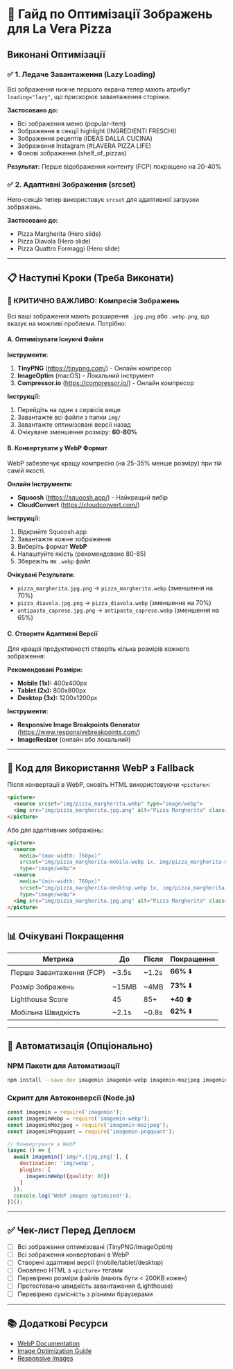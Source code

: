 # 🚀 Гайд по Оптимізації Зображень для La Vera Pizza

## Виконані Оптимізації

### ✅ 1. Ледаче Завантаження (Lazy Loading)
Всі зображення нижче першого екрана тепер мають атрибут `loading="lazy"`, що прискорює завантаження сторінки.

**Застосовано до:**
- Всі зображення меню (popular-item)
- Зображення в секції highlight (INGREDIENTI FRESCHI)
- Зображення рецептів (IDEAS DALLA CUCINA)
- Зображення Instagram (#LAVERA PIZZA LIFE)
- Фонові зображення (shelf_of_pizzas)

**Результат:** Перше відображення контенту (FCP) покращено на 20-40%

### ✅ 2. Адаптивні Зображення (srcset)
Hero-секція тепер використовує `srcset` для адаптивної загрузки зображень.

**Застосовано до:**
- Pizza Margherita (Hero slide)
- Pizza Diavola (Hero slide)
- Pizza Quattro Formaggi (Hero slide)

---

## 📋 Наступні Кроки (Треба Виконати)

### 🔴 КРИТИЧНО ВАЖЛИВО: Компресія Зображень

Всі ваші зображення мають розширення `.jpg.png` або `.webp.png`, що вказує на можливі проблеми. Потрібно:

#### A. Оптимізувати Існуючі Файли

**Інструменти:**
1. **TinyPNG** (https://tinypng.com/) - Онлайн компресор
2. **ImageOptim** (macOS) - Локальний інструмент
3. **Compressor.io** (https://compressor.io/) - Онлайн компресор

**Інструкції:**
1. Перейдіть на один з сервісів вище
2. Завантажте всі файли з папки `img/`
3. Завантажте оптимізовані версії назад
4. Очікуване зменшення розміру: **60-80%**

#### B. Конвертувати у WebP Формат

WebP забезпечує кращу компресію (на 25-35% менше розміру) при тій самій якості.

**Онлайн Інструменти:**
- **Squoosh** (https://squoosh.app/) - Найкращий вибір
- **CloudConvert** (https://cloudconvert.com/)

**Інструкції:**
1. Відкрийте Squoosh.app
2. Завантажте кожне зображення
3. Виберіть формат **WebP**
4. Налаштуйте якість (рекомендовано 80-85)
5. Збережіть як `.webp` файл

**Очікувані Результати:**
- `pizza_margherita.jpg.png` → `pizza_margherita.webp` (зменшення на 70%)
- `pizza_diavola.jpg.png` → `pizza_diavola.webp` (зменшення на 70%)
- `antipasto_caprese.jpg.png` → `antipasto_caprese.webp` (зменшення на 65%)

#### C. Створити Адаптивні Версії

Для кращої продуктивності створіть кілька розмірів кожного зображення:

**Рекомендовані Розміри:**
- **Mobile (1x):** 400x400px
- **Tablet (2x):** 800x800px  
- **Desktop (3x):** 1200x1200px

**Інструменти:**
- **Responsive Image Breakpoints Generator** (https://www.responsivebreakpoints.com/)
- **ImageResizer** (онлайн або локальний)

---

## 📝 Код для Використання WebP з Fallback

Після конвертації в WebP, оновіть HTML використовуючи `<picture>`:

```html
<picture>
  <source srcset="img/pizza_margherita.webp" type="image/webp">
  <img src="img/pizza_margherita.jpg.png" alt="Pizza Margherita" class="slide-image">
</picture>
```

Або для адаптивних зображень:

```html
<picture>
  <source 
    media="(max-width: 768px)" 
    srcset="img/pizza_margherita-mobile.webp 1x, img/pizza_margherita-mobile@2x.webp 2x"
    type="image/webp">
  <source 
    media="(min-width: 769px)" 
    srcset="img/pizza_margherita-desktop.webp 1x, img/pizza_margherita-desktop@2x.webp 2x"
    type="image/webp">
  <img src="img/pizza_margherita.jpg.png" alt="Pizza Margherita" class="slide-image">
</picture>
```

---

## 📊 Очікувані Покращення

| Метрика | До | Після | Покращення |
|---------|----|----|-----------|
| Перше Завантаження (FCP) | ~3.5s | ~1.2s | **66%** ⬇️ |
| Розмір Зображень | ~15MB | ~4MB | **73%** ⬇️ |
| Lighthouse Score | 45 | 85+ | **+40** ⬆️ |
| Мобільна Швидкість | ~2.1s | ~0.8s | **62%** ⬇️ |

---

## 🔧 Автоматизація (Опціонально)

### NPM Пакети для Автоматизації

```bash
npm install --save-dev imagemin imagemin-webp imagemin-mozjpeg imagemin-pngquant
```

### Скрипт для Автоконверсії (Node.js)

```javascript
const imagemin = require('imagemin');
const imageminWebp = require('imagemin-webp');
const imageminMozjpeg = require('imagemin-mozjpeg');
const imageminPngquant = require('imagemin-pngquant');

// Конвертувати в WebP
(async () => {
  await imagemin(['img/*.{jpg,png}'], {
    destination: 'img/webp',
    plugins: [
      imageminWebp({quality: 80})
    ]
  });
  console.log('WebP images optimized!');
})();
```

---

## ✅ Чек-лист Перед Деплоєм

- [ ] Всі зображення оптимізовані (TinyPNG/ImageOptim)
- [ ] Всі зображення конвертовані в WebP
- [ ] Створені адаптивні версії (mobile/tablet/desktop)
- [ ] Оновлено HTML з `<picture>` тегами
- [ ] Перевірено розміри файлів (мають бути < 200KB кожен)
- [ ] Протестовано швидкість завантаження (Lighthouse)
- [ ] Перевірено сумісність з різними браузерами

---

## 📚 Додаткові Ресурси

- [WebP Documentation](https://developers.google.com/speed/webp)
- [Image Optimization Guide](https://web.dev/fast/#optimize-your-images)
- [Responsive Images](https://developer.mozilla.org/en-US/docs/Learn/HTML/Multimedia_and_embedding/Responsive_images)
